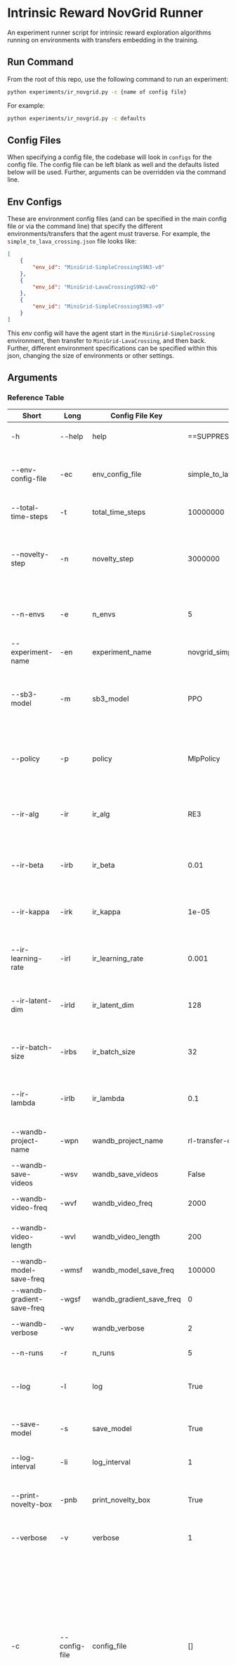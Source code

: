 # Intrinsic Reward NovGrid Runner
An experiment runner script for intrinsic reward exploration algorithms running on environments with transfers embedding in the training.
## Run Command
From the root of this repo, use the following command to run an experiment:
```bash
python experiments/ir_novgrid.py -c {name of config file}
```
For example:
```bash
python experiments/ir_novgrid.py -c defaults
```



## Config Files
When specifying a config file, the codebase will look in `configs` for the config file. The config file can be left blank as well and the defaults listed below will be used. Further, arguments can be overridden via the command line. 



## Env Configs
These are environment config files (and can be specified in the main config file or via the command line) that specify the different environments/transfers that the agent must traverse. For example, the `simple_to_lava_crossing.json` file looks like:
```json
[
	{
		"env_id": "MiniGrid-SimpleCrossingS9N3-v0"
	},
	{
		"env_id": "MiniGrid-LavaCrossingS9N2-v0"
	},
	{
		"env_id": "MiniGrid-SimpleCrossingS9N3-v0"
	}
]
```
This env config will have the agent start in the `MiniGrid-SimpleCrossing` environment, then transfer to `MiniGrid-LavaCrossing`, and then back.
Further, different environment specifications can be specified within this json, changing the size of environments or other settings.


## Arguments
### Reference Table
|Short     |Long           |Config File Key|Default             |Type           |Help                                                                                                                    |
|----------|---------------|---------------|--------------------|---------------|------------------------------------------------------------------------------------------------------------------------
|-h        |--help         |help           |==SUPPRESS==        |None           |show this help message and exit                                                                                         |
|--env-config-file|-ec            |env_config_file|simple_to_lava_crossing.json|str            |Use the path to a json file containing the env configs here.                                                            |
|--total-time-steps|-t             |total_time_steps|10000000            |int            |The total number of time steps to run.                                                                                  |
|--novelty-step|-n             |novelty_step   |3000000             |int            |The total number of time steps to run in an environment before injecting the next novelty.                              |
|--n-envs  |-e             |n_envs         |5                   |int            |The number of envs to use when running the vectorized env.                                                              |
|--experiment-name|-en            |experiment_name|novgrid_simple_to_lava_ppo_re3|str            |The name of the experiment.                                                                                             |
|--sb3-model|-m             |sb3_model      |PPO                 |str            |The name of the stable baselines model to use. Examples include PPO, DQN, etc.                                          |
|--policy  |-p             |policy         |MlpPolicy           |str            |The type of policy to use. Examples include MlpPolicy, CnnPolicy, etc.                                                  |
|--ir-alg  |-ir            |ir_alg         |RE3                 |str            |The intrinsic reward algorithm to use. Examples include RE3, RND, NGU, etc.                                             |
|--ir-beta |-irb           |ir_beta        |0.01                |float          |The beta parameter for the intrinsic reward algorithm.                                                                  |
|--ir-kappa|-irk           |ir_kappa       |1e-05               |float          |The kappa parameter for the intrinsic reward algorithm.                                                                 |
|--ir-learning-rate|-irl           |ir_learning_rate|0.001               |float          |The learning rate parameter for the intrinsic reward algorithm.                                                         |
|--ir-latent-dim|-irld          |ir_latent_dim  |128                 |int            |The latent dim parameter for the intrinsic reward algorithm.                                                            |
|--ir-batch-size|-irbs          |ir_batch_size  |32                  |int            |The batch size parameter for the intrinsic reward algorithm.                                                            |
|--ir-lambda|-irlb          |ir_lambda      |0.1                 |float          |The lambda parameter for the intrinsic reward algorithm.                                                                |
|--wandb-project-name|-wpn           |wandb_project_name|rl-transfer-explore |str            |The project name to save under in wandb.                                                                                |
|--wandb-save-videos|-wsv           |wandb_save_videos|False               |bool           |Whether or not to save videos to wandb.                                                                                 |
|--wandb-video-freq|-wvf           |wandb_video_freq|2000                |int            |How often to save videos to wandb.                                                                                      |
|--wandb-video-length|-wvl           |wandb_video_length|200                 |int            |How long the videos saved to wandb should be                                                                            |
|--wandb-model-save-freq|-wmsf          |wandb_model_save_freq|100000              |int            |How often to save the model.                                                                                            |
|--wandb-gradient-save-freq|-wgsf          |wandb_gradient_save_freq|0                   |int            |How often to save the gradients.                                                                                        |
|--wandb-verbose|-wv            |wandb_verbose  |2                   |int            |The verbosity setting for wandb.                                                                                        |
|--n-runs  |-r             |n_runs         |5                   |int            |The number of runs to do.                                                                                               |
|--log     |-l             |log            |True                |bool           |Whether or not to log the results to tensor board and wandb.                                                            |
|--save-model|-s             |save_model     |True                |bool           |Whether or not to save the model if wandb didn't already.                                                               |
|--log-interval|-li            |log_interval   |1                   |int            |The log interval for model.learn.                                                                                       |
|--print-novelty-box|-pnb           |print_novelty_box|True                |bool           |Whether or not to print the novelty box when novelty occurs.                                                            |
|--verbose |-v             |verbose        |1                   |int            |The verbosity parameter for model.learn.                                                                                |
|-c        |--config-file  |config_file    |[]                  |str            |A config file specifying some new default arguments (that can be overridden by command line args). This can be a list of config files (json/yml/yaml) with whatever arguments are set in them in order of lowest to highest priority. Usage: --config-file test.json test2.json.|



